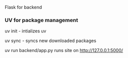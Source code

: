 Flask for backend

### UV for package management
uv init - intializes uv

uv sync - syncs new downloaded packages

uv run backend/app.py runs site on http://127.0.0.1:5000/
